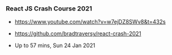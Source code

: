 ### React JS Crash Course 2021
- https://www.youtube.com/watch?v=w7ejDZ8SWv8&t=432s

- https://github.com/bradtraversy/react-crash-2021

- Up to 57 mins, Sun 24 Jan 2021